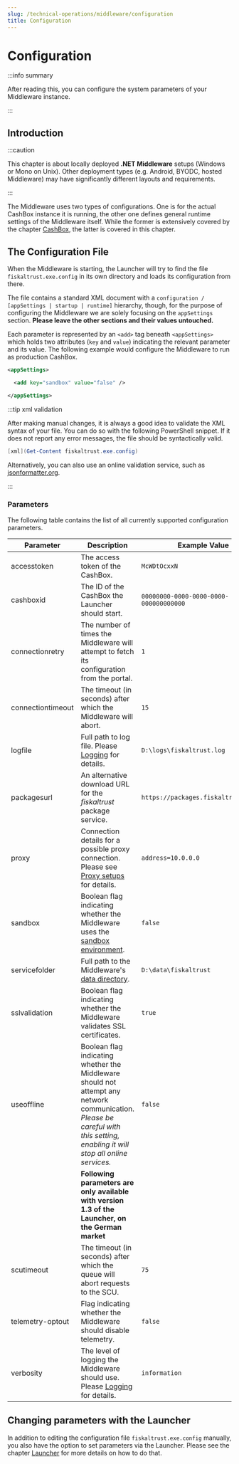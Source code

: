 ```yaml
---
slug: /technical-operations/middleware/configuration
title: Configuration
---
```

# Configuration

:::info summary

After reading this, you can configure the system parameters of your Middleware instance.

:::

## Introduction

:::caution

This chapter is about locally deployed **.NET Middleware** setups (Windows or Mono on Unix). Other deployment types (e.g. Android, BYODC, hosted Middleware) may have significantly different layouts and requirements.

:::

The Middleware uses two types of configurations. One is for the actual CashBox instance it is running, the other one defines general runtime settings of the Middleware itself. While the former is extensively covered by the chapter [CashBox](cashbox.md#running-a-cashbox-the-middleware), the latter is covered in this chapter.



## The Configuration File

When the Middleware is starting, the Launcher will try to find the file `fiskaltrust.exe.config` in its own directory and loads its configuration from there.

The file contains a standard XML document with a `configuration / [appSettings | startup | runtime]` hierarchy, though, for the purpose of configuring the Middleware we are solely focusing on the `appSettings` section. **Please leave the other sections and their values untouched.**

Each parameter is represented by an `<add>` tag beneath `<appSettings>` which holds two attributes (`key` and `value`) indicating the relevant parameter and its value. The following example would configure the Middleware to run as production CashBox.

```xml
<appSettings>

  <add key="sandbox" value="false" />

</appSettings>
```

:::tip xml validation

After making manual changes, it is always a good idea to validate the XML syntax of your file. You can do so with the following PowerShell snippet. If it does not report any error messages, the file should be syntactically valid.

```powershell
[xml](Get-Content fiskaltrust.exe.config)
```

Alternatively, you can also use an online validation service, such as [jsonformatter.org](https://jsonformatter.org/xml-validator).

:::



### Parameters

The following table contains the list of all currently supported configuration parameters.

| Parameter         | Description                                                  | Example Value                          |
| ----------------- | ------------------------------------------------------------ | -------------------------------------- |
| accesstoken       | The access token of the CashBox.                             | `McWDtOcxxN`                           |
| cashboxid         | The ID of the CashBox the Launcher should start.             | `00000000-0000-0000-0000-000000000000` |
| connectionretry   | The number of times the Middleware will attempt to fetch its configuration from the portal. | `1`                                    |
| connectiontimeout | The timeout (in seconds) after which the Middleware will abort. | `15`                                   |
| logfile           | Full path to log file. Please [Logging](logging.md) for details. | `D:\logs\fiskaltrust.log`              |
| packagesurl       | An alternative download URL for the _fiskaltrust_ package service. | `https://packages.fiskaltrust.cloud`   |
| proxy             | Connection details for a possible proxy connection. Please see [Proxy setups](network-requirements.md#proxy-setups) for details. | `address=10.0.0.0`                     |
| sandbox           | Boolean flag indicating whether the Middleware uses the [sandbox environment](../../getting-started/sandbox.md). | `false`                                |
| servicefolder     | Full path to the Middleware's [data directory](setup.md#data-directory). | `D:\data\fiskaltrust`                  |
| sslvalidation     | Boolean flag indicating whether the Middleware validates SSL certificates. | `true`                                 |
| useoffline        | Boolean flag indicating whether the Middleware should not attempt any network communication.<br />*Please be careful with this setting, enabling it will stop all online services.* | `false`                                |
|                   | **Following parameters are only available with version 1.3 of the Launcher, on the German market** |                                        |
| scutimeout        | The timeout (in seconds) after which the queue will abort requests to the SCU. | `75`                                   |
| telemetry-optout  | Flag indicating whether the Middleware should disable telemetry. | `false`                                |
| verbosity         | The level of logging the Middleware should use. Please [Logging](logging.md) for details. | `information`                          |



## Changing parameters with the Launcher

In addition to editing the configuration file `fiskaltrust.exe.config` manually, you also have the option to set parameters via the Launcher. Please see the chapter [Launcher](launcher.md#configuration-parameters) for more details on how to do that.